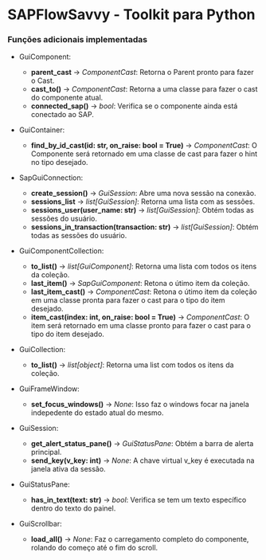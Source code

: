 # SAPFlowSavvy - Toolkit para Python

### Funções adicionais implementadas

- GuiComponent:
  - **parent_cast** → *ComponentCast*:  Retorna o Parent pronto para fazer o Cast.
  - **cast_to()** → *ComponentCast*:  Retorna a uma classe para fazer o cast do componente atual.
  - **connected_sap()** → *bool*:  Verifica se o componente ainda está conectado ao SAP.


- GuiContainer:
  - **find_by_id_cast(id: str, on_raise: bool = True)** → *ComponentCast*:  O Componente será retornado em uma classe de cast para fazer o hint no tipo desejado.


- SapGuiConnection:
  - **create_session()** → *GuiSession*: Abre uma nova sessão na conexão.
  - **sessions_list** → *list[GuiSession]*: Retorna uma lista com as sessões.
  - **sessions_user(user_name: str)** → *list[GuiSession]*: Obtém todas as sessões do usuário.
  - **sessions_in_transaction(transaction: str)** → *list[GuiSession]*: Obtém todas as sessões do usuário.


- GuiComponentCollection:
  - **to_list()** → *list[GuiComponent]*: Retorna uma lista com todos os itens da coleção.
  - **last_item()** → *SapGuiComponent*: Retona o útimo item da coleção.
  - **last_item_cast()** → *ComponentCast*: Retona o útimo item da coleção em uma classe pronta para fazer o cast para o tipo do item desejado.
  - **item_cast(index: int, on_raise: bool = True)** → *ComponentCast*: O item será retornado em uma classe pronto para fazer o cast para o tipo do item desejado.


- GuiCollection:
  - **to_list()** → *list[object]*: Retorna uma list com todos os itens da coleção.


- GuiFrameWindow:
  - **set_focus_windows()** → *None*: Isso faz o windows focar na janela indepedente do estado atual do mesmo.


- GuiSession:
  - **get_alert_status_pane()** → *GuiStatusPane*: Obtém a barra de alerta principal.
  - **send_key(v_key: int)** → *None*: A chave virtual v_key é executada na janela ativa da sessão.


- GuiStatusPane:
  - **has_in_text(text: str)** → *bool*: Verifica se tem um texto específico dentro do texto do painel.


- GuiScrollbar:
  - **load_all()** → *None*: Faz o carregamento completo do componente, rolando do começo até o fim do scroll.